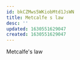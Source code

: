 ```yaml
---
id: bkCZMws5WKiobMtd1JsWN
title: Metcalfe s law
desc: ''
updated: 1630551629047
created: 1630551629047
---
```


Metcalfe's law
